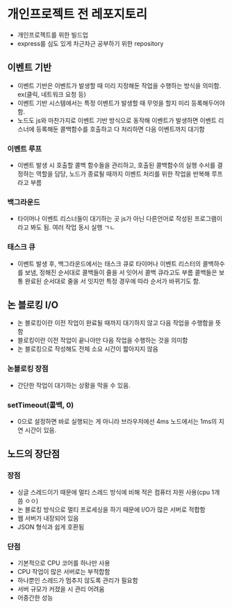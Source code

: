 # 개인프로젝트 전 레포지토리

- 개인프로젝트를 위한 빌드업
- express를 심도 있게 차근차근 공부하기 위한 repository

## 이벤트 기반

- 이벤트 기반은 이벤트가 발생할 때 미리 지정해둔 작업을 수행하는 방식을 의미함. ex(클릭, 네트워크 요청 등)
- 이벤트 기반 시스템에서는 특정 이벤트가 발생할 때 무엇을 할지 미리 등록해두어야함.
- 노드도 js와 마찬가지로 이벤트 기반 방식으로 동작해 이벤트가 발생하면 이벤트 리스너에 등록해둔 콜백함수를 호출하고 다 처리하면 다음 이벤트까지 대기함

### 이벤트 루프

- 이벤트 발생 시 호출할 콜백 함수들을 관리하고, 호출된 콜백함수의 실행 수서를 결정하는 역할을 담당, 노드가 종료될 때까지 이벤트 처리를 위한 작업을 반복해 루프라고 부름

### 백그라운드

- 타이머나 이벤트 리스너들이 대기하는 곳 js가 아닌 다른언어로 작성된 프로그램이라고 봐도 됨. 여러 작업 동시 실행 ㄱㄴ

### 태스크 큐

- 이벤트 발생 후, 백그라운드에서는 태스크 큐로 타이머나 이벤트 리스터의 콜백하수를 보냄, 정해진 순서대로 콜백들이 줄을 서 잇어서 콜백 큐라고도 부름 콜백들은 보통 완료된 순서대로 줄을 서 잇지만 특정 경우에 따라 순서가 바뀌기도 함.

## 논 블로킹 I/O

- 논 블로킹이란 이전 작업이 완료될 때까지 대기하지 않고 다음 작업을 수행함을 뜻함
- 블로킹이란 이전 작업이 끝나야만 다음 작업을 수행하는 것을 의미함
- 논 블로킹으로 작성해도 전체 소요 시간이 짧아지지 않음

### 논블로킹 장점

- 간단한 작업이 대기하는 상황을 막을 수 있음.

### setTimeout(콜백, 0)

- 0으로 설정하면 바로 실행되는 게 아니라 브라우저에선 4ms 노드에서는 1ms의 지연 시간이 있음.

## 노드의 장단점

### 장점

- 싱글 스레드이기 때문에 멀티 스레드 방식에 비해 적은 컴퓨터 자원 사용(cpu 1개 씀 ㅇㅇ)
- 논 블로킹 방식으로 멀티 프로세싱을 하기 때문에 I/O가 많은 서버로 적합함
- 웹 서버가 내장되어 있음
- JSON 형식과 쉽게 호환됨

### 단점

- 기본적으로 CPU 코어를 하나만 사용
- CPU 작업이 많은 서버로는 부적합함
- 하나뿐인 스레드가 멈추지 않도록 관리가 필요함
- 서버 규모가 커졌을 시 관리 어려움
- 어중간한 성능
